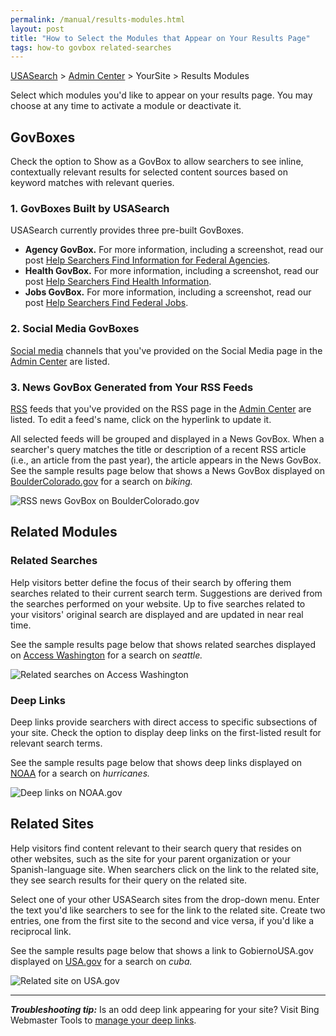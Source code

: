 ```yaml
---
permalink: /manual/results-modules.html
layout: post
title: "How to Select the Modules that Appear on Your Results Page"
tags: how-to govbox related-searches
---
```

[USASearch](http://usasearch.howto.gov) > [Admin Center](http://search.usa.gov/affiliates/home) > YourSite > Results Modules

Select which modules you'd like to appear on your results page. You may choose at any time to activate a module or deactivate it.

## GovBoxes

Check the option to Show as a GovBox to allow searchers to see inline, contextually relevant results for selected content sources based on keyword matches with relevant queries.

### 1. GovBoxes Built by USASearch

USASearch currently provides three pre-built GovBoxes.

* **Agency GovBox.** For more information, including a screenshot, read our post [Help Searchers Find Information for Federal Agencies](/manual/govbox-agencies.html).
* **Health GovBox.** For more information, including a screenshot, read our post [Help Searchers Find Health Information](/manual/govbox-health.html).
* **Jobs GovBox.** For more information, including a screenshot, read our post [Help Searchers Find Federal Jobs](/manual/govbox-jobs.html).

### 2. Social Media GovBoxes

[Social media](/manual/social-media.html) channels that you've provided on the Social Media page in the [Admin Center](http://search.usa.gov/affiliates/home) are listed.

### 3. News GovBox Generated from Your RSS Feeds

[RSS](/manual/rss.html) feeds that you've provided on the RSS page in the [Admin Center](http://search.usa.gov/affiliates/home) are listed. To edit a feed's name, click on the hyperlink to update it.

All selected feeds will be grouped and displayed in a News GovBox. When a searcher's query matches the title or description of a recent RSS article (i.e., an article from the past year), the article appears in the News GovBox. See the sample results page below that shows a News GovBox displayed on [BoulderColorado.gov](http://www.bouldercolorado.gov/) for a search on *biking.*

![RSS news GovBox on BoulderColorado.gov](http://f22818b4dfc10241d8a3-f1564c64756a8cfee25b6b19953b1d23.r31.cf2.rackcdn.com/tumblr_m1cpfsfC1Z1qid15q.png)

## Related Modules

### Related Searches

Help visitors better define the focus of their search by offering them searches related to their current search term. Suggestions are derived from the searches performed on your website. Up to five searches related to your visitors' original search are displayed and are updated in near real time.

See the sample results page below that shows related searches displayed on [Access Washington](http://access.wa.gov/) for a search on *seattle.*

![Related searches on Access Washington](http://f22818b4dfc10241d8a3-f1564c64756a8cfee25b6b19953b1d23.r31.cf2.rackcdn.com/tumblr_m1crgxGDb61qid15q.png)

### Deep Links

Deep links provide searchers with direct access to specific subsections of your site. Check the option to display deep links on the first-listed result for relevant search terms.

See the sample results page below that shows deep links displayed on [NOAA](http://www.noaa.gov) for a search on *hurricanes.*

![Deep links on NOAA.gov](http://f22818b4dfc10241d8a3-f1564c64756a8cfee25b6b19953b1d23.r31.cf2.rackcdn.com/tumblr_m2oogfKJL41qid15q.png)

## Related Sites

Help visitors find content relevant to their search query that resides on other websites, such as the site for your parent organization or your Spanish-language site. When searchers click on the link to the related site, they see search results for their query on the related site.

Select one of your other USASearch sites from the drop-down menu. Enter the text you'd like searchers to see for the link to the related site. Create two entries, one from the first site to the second and vice versa, if you'd like a reciprocal link.

See the sample results page below that shows a link to GobiernoUSA.gov displayed on [USA.gov](http://www.usa.gov) for a search on *cuba.*

![Related site on USA.gov](http://f22818b4dfc10241d8a3-f1564c64756a8cfee25b6b19953b1d23.r31.cf2.rackcdn.com/tumblr_m2oskqJHiN1qid15q.png)

---
***Troubleshooting tip:*** Is an odd deep link appearing for your site? Visit Bing Webmaster Tools to [manage your deep links](http://onlinehelp.microsoft.com/en-us/bing/hh689741.aspx).